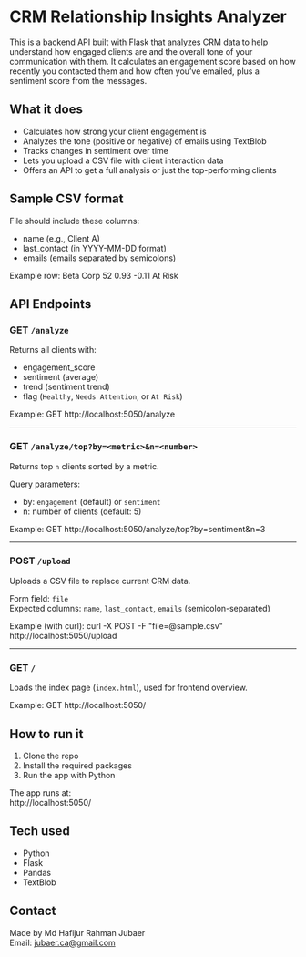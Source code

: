 # CRM Relationship Insights Analyzer

This is a backend API built with Flask that analyzes CRM data to help understand how engaged clients are and the overall tone of your communication with them. It calculates an engagement score based on how recently you contacted them and how often you’ve emailed, plus a sentiment score from the messages.

## What it does

- Calculates how strong your client engagement is
- Analyzes the tone (positive or negative) of emails using TextBlob
- Tracks changes in sentiment over time
- Lets you upload a CSV file with client interaction data
- Offers an API to get a full analysis or just the top-performing clients

## Sample CSV format

File should include these columns:
- name (e.g., Client A)
- last_contact (in YYYY-MM-DD format)
- emails (emails separated by semicolons)

Example row: Beta Corp	52	0.93	-0.11	At Risk



## API Endpoints

### GET `/analyze`

Returns all clients with:
- engagement_score
- sentiment (average)
- trend (sentiment trend)
- flag (`Healthy`, `Needs Attention`, or `At Risk`)

Example:
GET http://localhost:5050/analyze

---

### GET `/analyze/top?by=<metric>&n=<number>`

Returns top `n` clients sorted by a metric.

Query parameters:
- by: `engagement` (default) or `sentiment`
- n: number of clients (default: 5)

Example:
GET http://localhost:5050/analyze/top?by=sentiment&n=3

---

### POST `/upload`

Uploads a CSV file to replace current CRM data.

Form field: `file`  
Expected columns: `name`, `last_contact`, `emails` (semicolon-separated)

Example (with curl):
curl -X POST -F "file=@sample.csv" http://localhost:5050/upload

---

### GET `/`

Loads the index page (`index.html`), used for frontend overview.

Example:
GET http://localhost:5050/


## How to run it

1. Clone the repo  
2. Install the required packages  
3. Run the app with Python  

The app runs at:  
http://localhost:5050/


## Tech used

- Python
- Flask
- Pandas
- TextBlob

## Contact

Made by Md Hafijur Rahman Jubaer  
Email: jubaer.ca@gmail.com
